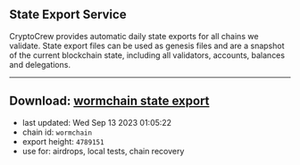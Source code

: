 ## State Export Service
CryptoCrew provides automatic daily state exports for all chains we validate. State export files can be used as genesis files and are a snapshot of the current blockchain state, including all validators, accounts, balances and delegations.

---
**Download: [wormchain state export](https://dl.ccvalidators.com/SERVICE/wormchain/wormchain_export_4789151.json)**
---

- last updated: Wed Sep 13 2023 01:05:22
- chain id: `wormchain`
- export height: `4789151`
- use for: airdrops, local tests, chain recovery

